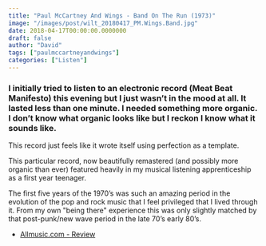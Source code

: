```yaml
---
title: "Paul McCartney And Wings - Band On The Run (1973)"
image: "/images/post/wilt_20180417_PM.Wings.Band.jpg"
date: 2018-04-17T00:00:00.0000000
draft: false
author: "David"
tags: ["paulmccartneyandwings"]
categories: ["Listen"]
---
```

### I initially tried to listen to an electronic record (Meat Beat Manifesto) this evening but I just wasn’t in the mood at all. It lasted less than one minute. I needed something more organic. I don’t know what organic looks like but I reckon I know what it sounds like.  
  
This record just feels like it wrote itself using perfection as a template. 

 This particular record, now beautifully remastered (and possibly more organic than ever) featured heavily in my musical listening apprenticeship as a first year teenager.  
  
The first five years of the 1970’s was such an amazing period in the evolution of the pop and rock music that I feel privileged that I lived through it. From my own "being there" experience this was only slightly matched by that post-punk/new wave period in the late 70’s early 80’s.

-  [Allmusic.com - Review](https://www.allmusic.com/album/band-on-the-run-mw0000190865)